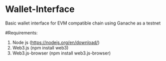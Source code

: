 # Wallet-Interface
Basic wallet interface for EVM compatible chain using Ganache as a testnet

#Requirements:
1. Node js (https://nodejs.org/en/download/)
2. Web3.js (npm install web3)
3. Web3.js-browser (npm install web3.js-browser)
